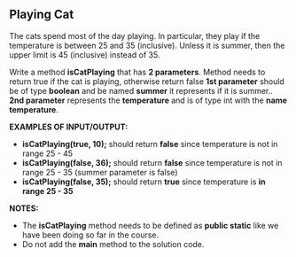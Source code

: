 ## Playing Cat

The cats spend most of the day playing. In particular, they play if the temperature
is between 25 and 35 (inclusive). Unless it is summer, then the upper limit is 45
(inclusive) instead of 35.

Write a method **isCatPlaying** that has **2 parameters**. Method needs to return
true if the cat is playing, otherwise return false
**1st parameter** should be of type **boolean** and be named **summer** it represents
if it is summer..
**2nd parameter** represents the **temperature** and is of type int with the
**name temperature**.

**EXAMPLES OF INPUT/OUTPUT:**

- **isCatPlaying(true, 10);** should return **false** since temperature is not in range
  25 - 45
- **isCatPlaying(false, 36);** should return **false** since temperature is not in range
  25 - 35 (summer parameter is false)
- **isCatPlaying(false, 35);** should return **true** since temperature is
  **in range 25 - 35**

**NOTES:**

- The **isCatPlaying** method needs to be defined as **public static** like we have been
  doing so far in the course.
- Do not add the **main** method to the solution code.
